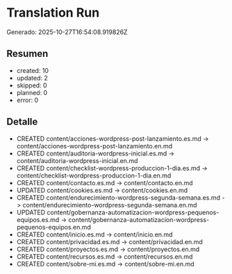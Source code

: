 # Translation Run
Generado: 2025-10-27T16:54:08.919826Z

## Resumen
- created: 10
- updated: 2
- skipped: 0
- planned: 0
- error: 0

## Detalle
- CREATED content/acciones-wordpress-post-lanzamiento.es.md -> content/acciones-wordpress-post-lanzamiento.en.md
- CREATED content/auditoria-wordpress-inicial.es.md -> content/auditoria-wordpress-inicial.en.md
- CREATED content/checklist-wordpress-produccion-1-dia.es.md -> content/checklist-wordpress-produccion-1-dia.en.md
- CREATED content/contacto.es.md -> content/contacto.en.md
- UPDATED content/cookies.es.md -> content/cookies.en.md
- CREATED content/endurecimiento-wordpress-segunda-semana.es.md -> content/endurecimiento-wordpress-segunda-semana.en.md
- UPDATED content/gobernanza-automatizacion-wordpress-pequenos-equipos.es.md -> content/gobernanza-automatizacion-wordpress-pequenos-equipos.en.md
- CREATED content/inicio.es.md -> content/inicio.en.md
- CREATED content/privacidad.es.md -> content/privacidad.en.md
- CREATED content/proyectos.es.md -> content/proyectos.en.md
- CREATED content/recursos.es.md -> content/recursos.en.md
- CREATED content/sobre-mi.es.md -> content/sobre-mi.en.md